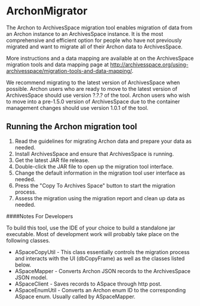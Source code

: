 ArchonMigrator
============

The Archon to ArchivesSpace migration tool enables migration of data from an Archon instance to an ArchivesSpace instance. It is the most comprehensive and efficient option for people who have not previously migrated and want to migrate all of their Archon data to ArchivesSpace.

More instructions and a data mapping are available at on the ArchivesSpace migration tools and data mapping page at http://archivesspace.org/using-archivesspace/migration-tools-and-data-mapping/.

We recommend migrating to the latest version of ArchivesSpace when possible. Archon users who are ready to move to the latest version of ArchivesSpace should use version ?.?.? of the tool. Archon users who wish to move into a pre-1.5.0 version of ArchivesSpace due to the container management changes should use version 1.0.1 of the tool.

## Running the Archon migration tool

1. Read the guidelines for migrating Archon data and prepare your data as needed.
2. Install ArchivesSpace and ensure that ArchivesSpace is running.
3. Get the latest JAR file release.
4. Double-click the JAR file to open up the migration tool interface.
5. Change the default information in the migration tool user interface as needed.
6. Press the "Copy To Archives Space" button to start the migration process.
7. Assess the migration using the migration report and clean up data as needed.

####Notes For Developers

To build this tool, use the IDE of your choice to build a standalone jar executable. Most of development work will probably take place on the following classes.

* ASpaceCopyUtil - This class essentially controls the migration process and interacts with the UI (dbCopyFrame) as well as the classes listed below.
* ASpaceMapper - Converts Archon JSON records to the ArchivesSpace JSON model.
* ASpaceClient - Saves records to ASpace through http post.
* ASpaceEnumUtil - Converts an Archon enum ID to the corresponding ASpace enum. Usually called by ASpaceMapper.
